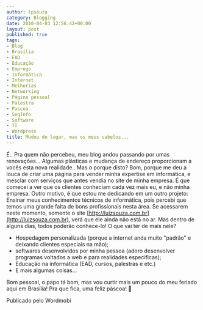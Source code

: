 ```yaml
---
author: lpsouza
category: Blogging
date: 2010-04-03 12:56:42+00:00
layout: post
published: true
tags:
- Blog
- Brasília
- EAD
- Educação
- Emprego
- Informática
- Internet
- Melhorias
- Networking
- Página pessoal
- Palestra
- Pascoa
- SegInfo
- Software
- TI
- Wordpress
title: Mudou de lugar, mas os meus cabelos...
---
```


É.. Pra quem não percebeu, meu blog andou passando por umas renovações... Algumas plásticas e mudança de endereço proporcionam a vocês esta nova realidade..
Mas o porque disto? Bom, porque me deu a louca de criar uma página para vender minha expertise em informática, e mesclar com serviços que antes vendia no site de minha empresa. É que comecei a ver que os clientes conheciam cada vez mais eu, e não minha empresa. Outro motivo, é que estou me dedicando em um outro projeto: Ensinar meus conhecimentos técnicos de informática, pois percebi que temos uma grande falta de bons profissionais nesta área.
Se acessarem neste momento, somente o site [http://luizsouza.com.br](http://luizsouza.com.br), verá que ele ainda não está no ar. Mas dentro de alguns dias, todos poderão conhece-lo!
O que vai ter de mais nele?

* Hospedagem personalizada (porque a internet anda muito "padrão" e deixando clientes especiais na mão);
* softwares desenvolvidos por minha pessoa (adoro desenvolver programas voltados a web e para realidades especificas);
* Educação na informática (EAD, cursos, palestras e etc.)
* E mais algumas coisas...

Bom pessoal, o papo tá bom, mas vou curtir mais um pouco do meu feriado aqui em Brasília! Pra que fica, uma feliz páscoa! 🙂

Publicado pelo Wordmobi